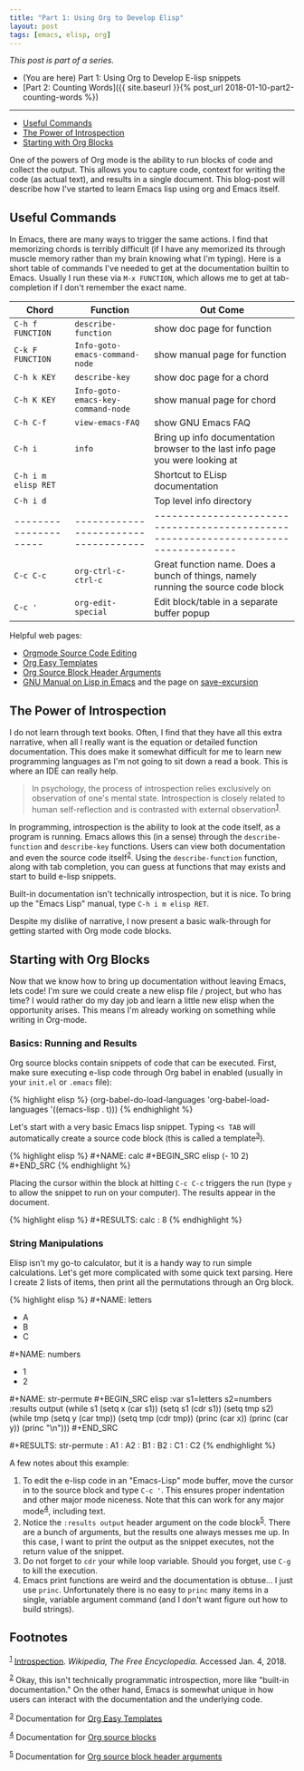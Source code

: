 ```yaml
---
title: "Part 1: Using Org to Develop Elisp"
layout: post
tags: [emacs, elisp, org]
---
```


*This post is part of a series.*

-   (You are here) Part 1: Using Org to Develop E-lisp snippets
-   [Part 2: Counting Words]({{ site.baseurl }}{% post_url 2018-01-10-part2-counting-words %})

<hr />

- [Useful Commands](#org408d605)
- [The Power of Introspection](#orgf8927c2)
- [Starting with Org Blocks](#org6ddd2d2)

One of the powers of Org mode is the ability to run blocks of code and collect the output.
This allows you to capture code, context for writing the code (as actual text), and results in a single document.
This blog-post will describe how I've started to learn Emacs lisp using org and Emacs itself.


<a id="org408d605"></a>

## Useful Commands

In Emacs, there are many ways to trigger the same actions.
I find that memorizing chords is terribly difficult (if I have any memorized its through muscle memory rather than my brain knowing what I'm typing).
Here is a short table of commands I've needed to get at the documentation builtin to Emacs.
Usually I run these via `M-x FUNCTION`, which allows me to get at tab-completion if I don't remember the exact name.

| Chord               | Function                           | Out Come                                                                          |
|---------------------|------------------------------------|-----------------------------------------------------------------------------------|
| `C-h f FUNCTION` | `describe-function`            | show doc page for function                                                        |
| `C-k F FUNCTION` | `Info-goto-emacs-command-node`  | show manual page for function                                                 |
| `C-h k KEY`       | `describe-key`                  | show doc page for a chord                                                         |
| `C-h K KEY`       | `Info-goto-emacs-key-command-node` | show manual page for chord                                                |
| `C-h C-f`         | `view-emacs-FAQ`               | show GNU Emacs FAQ                                                                |
| `C-h i`            | `info`                           | Bring up info documentation browser to the last info page you were looking at     |
| `C-h i m elisp RET` |                               | Shortcut to ELisp documentation                                                   |
| `C-h i d`         |                                    | Top level info directory                                                          |
|---------------------|------------------------------------|-----------------------------------------------------------------------------------|
| `C-c C-c`         | `org-ctrl-c-ctrl-c`            | Great function name. Does a bunch of things, namely running the source code block |
| `C-c '`           | `org-edit-special`              | Edit block/table in a separate buffer popup                                       |

Helpful web pages:

-   [Orgmode Source Code Editing](https://orgmode.org/org.html#Editing-source-code)
-   [Org Easy Templates](https://orgmode.org/org.html#Easy-templates)
-   [Org Source Block Header Arguments](https://orgmode.org/org.html#Specific-header-arguments)
-   [GNU Manual on Lisp in Emacs](https://www.gnu.org/software/emacs/manual/html_node/eintr/index.html#Top) and the page on [save-excursion](https://www.gnu.org/software/emacs/manual/html_node/eintr/save_002dexcursion.html#save_002dexcursion)


<a id="orgf8927c2"></a>

## The Power of Introspection

I do not learn through text books.
Often, I find that they have all this extra narrative, when all I really want is the equation or detailed function documentation.
This does make it somewhat difficult for me to learn new programming languages as I'm not going to sit down a read a book.
This is where an IDE can really help.

> In psychology, the process of introspection relies exclusively on observation of one's mental state.
> Introspection is closely related to human self-reflection and is contrasted with external observation<sup><a id="fnr.1" class="footref" href="#fn.1">1</a></sup>.

In programming, introspection is the ability to look at the code itself, as a program is running.
Emacs allows this (in a sense) through the `describe-function` and `describe-key` functions.
Users can view both documentation and even the source code itself<sup><a id="fnr.2" class="footref" href="#fn.2">2</a></sup>.
Using the `describe-function` function, along with tab completion, you can guess at functions that may exists and start to build e-lisp snippets.

Built-in documentation isn't technically introspection, but it is nice.
To bring up the "Emacs Lisp" manual, type `C-h i m elisp RET`.

Despite my dislike of narrative, I now present a basic walk-through for getting started with Org mode code blocks.


<a id="org6ddd2d2"></a>

## Starting with Org Blocks

Now that we know how to bring up documentation without leaving Emacs, lets code!
I'm sure we could create a new elisp file / project, but who has time?
I would rather do my day job and learn a little new elisp when the opportunity arises.
This means I'm already working on something while writing in Org-mode.

### Basics: Running and Results

Org source blocks contain snippets of code that can be executed.
First, make sure executing e-lisp code through Org babel in enabled (usually in your `init.el` or `.emacs` file):

{% highlight elisp %}
(org-babel-do-load-languages
  'org-babel-load-languages
  '((emacs-lisp . t)))
{% endhighlight %}

Let's start with a very basic Emacs lisp snippet.
Typing `<s TAB` will automatically create a source code block (this is called a template<sup><a id="fnr.3" class="footref" href="#fn.3">3</a></sup>).

{% highlight elisp %}
#+NAME: calc
#+BEGIN_SRC elisp
(- 10 2)
#+END_SRC
{% endhighlight %}

Placing the cursor within the block at hitting `C-c C-c` triggers the run (type `y` to allow the snippet to run on your computer).
The results appear in the document.

{% highlight elisp %}
#+RESULTS: calc
        : 8
{% endhighlight %}

### String Manipulations

Elisp isn't my go-to calculator, but it is a handy way to run simple calculations.
Let's get more complicated with some quick text parsing.
Here I create 2 lists of items, then print all the permutations through an Org block.

{% highlight elisp %}
#+NAME: letters
- A
- B
- C

#+NAME: numbers
- 1
- 2

#+NAME: str-permute
#+BEGIN_SRC elisp :var s1=letters s2=numbers :results output
(while s1
  (setq x (car s1))
  (setq s1 (cdr s1))
  (setq tmp s2)
  (while tmp
    (setq y (car tmp))
    (setq tmp (cdr tmp))
    (princ (car x))
    (princ (car y))
    (princ "\n")))
#+END_SRC

#+RESULTS: str-permute
: A1
: A2
: B1
: B2
: C1
: C2
{% endhighlight %}

A few notes about this example:

1.  To edit the e-lisp code in an "Emacs-Lisp" mode buffer, move the cursor in to the source block and type `C-c '`.
    This ensures proper indentation and other major mode niceness.
    Note that this can work for any major mode<sup><a id="fnr.4" class="footref" href="#fn.4">4</a></sup>, including text.
2.  Notice the `:results output` header argument on the code block<sup><a id="fnr.5" class="footref" href="#fn.5">5</a></sup>.
    There are a bunch of arguments, but the results one always messes me up.
    In this case, I want to print the output as the snippet executes, not the return value of the snippet.
3.  Do not forget to `cdr` your while loop variable.
    Should you forget, use `C-g` to kill the execution.
4.  Emacs print functions are weird and the documentation is obtuse&#x2026; I just use `princ`.
    Unfortunately there is no easy to `princ` many items in a single, variable argument command (and I don't want figure out how to build strings).


## Footnotes

<sup><a id="fn.1" href="#fnr.1">1</a></sup> [Introspection](https://en.wikipedia.org/wiki/Introspection). *Wikipedia, The Free Encyclopedia*. Accessed Jan. 4, 2018.

<sup><a id="fn.2" href="#fnr.2">2</a></sup> Okay, this isn't technically programmatic introspection, more like "built-in documentation."
On the other hand, Emacs is somewhat unique in how users can interact with the documentation and the underlying code.

<sup><a id="fn.3" href="#fnr.3">3</a></sup> Documentation for [Org Easy Templates](https://orgmode.org/org.html#Easy-templates)

<sup><a id="fn.4" href="#fnr.4">4</a></sup> Documentation for [Org source blocks](https://orgmode.org/org.html#Editing-source-code)

<sup><a id="fn.5" href="#fnr.5">5</a></sup> Documentation for [Org source block header arguments](https://orgmode.org/org.html#Specific-header-arguments)
